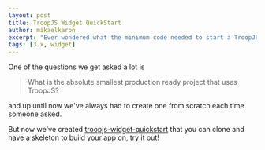 ```yaml
---
layout: post
title: TroopJS Widget QuickStart
author: mikaelkaron
excerpt: "Ever wondered what the minimum code needed to start a TroopJS 3.x project? Introducing troopjs-widget-quickstart"
tags: [3.x, widget]
---
```


One of the questions we get asked a lot is

> What is the absolute smallest production ready project that uses TroopJS?

and up until now we've always had to create one from scratch each time someone asked.

But now we've created [troopjs-widget-quickstart](https://github.com/troopjs/troopjs-widget-quickstart/) that you can clone and have a skeleton to build your app on, try it out!